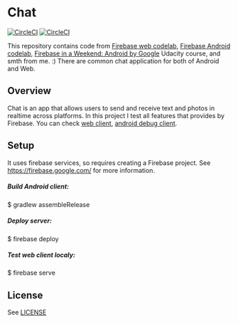 # Chat
[![CircleCI](https://circleci.com/gh/AlexeyZatsepin/Chat.svg?style=svg&circle-token=f1898a742abd8c2313f26a8b21cb2000080e1293)](https://circleci.com/gh/AlexeyZatsepin/Chat)
[![CircleCI](https://circleci.com/gh/AlexeyZatsepin/Chat.svg?style=shield&circle-token=f1898a742abd8c2313f26a8b21cb2000080e1293)](https://circleci.com/gh/AlexeyZatsepin/Chat)

This repository contains code from [Firebase web codelab](https://codelabs.developers.google.com/codelabs/firebase-android/#0), [Firebase Android codelab](https://codelabs.developers.google.com/codelabs/firebase-web/#0),  [Firebase in a Weekend: Android by Google](https://www.udacity.com/course/firebase-in-a-weekend-by-google-android--ud0352) Udacity course, and smth from me. :)
There are common chat application for both of Android and Web.

## Overview

Chat is an app that allows users to send and receive text and photos in realtime across platforms. In this project I test all features that provides by Firebase.
You can check [web client](https://friendlychat000.firebaseapp.com), [android debug client](https://13-111722923-gh.circle-artifacts.com/0/apks/app-debug.apk).

## Setup

It uses firebase services, so requires creating a Firebase project. See https://firebase.google.com/ for more information.

##### Build Android client:
$ gradlew assembleRelease

##### Deploy server:
$ firebase deploy

##### Test web client localy:
$ firebase serve

## License
See [LICENSE](LICENSE)


